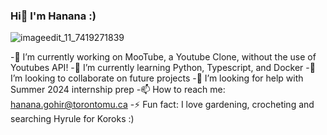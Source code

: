 ### Hi👋 I'm Hanana :)


![imageedit_11_7419271839](https://github.com/hananagohir/hananagohir/assets/73364515/7c3d3686-a49f-4393-a111-0400415561de)





-🔭 I’m currently working on MooTube, a Youtube Clone, without the use of Youtubes API!
-🌱 I’m currently learning Python, Typescript, and Docker
-👯 I’m looking to collaborate on future projects
-🤔 I’m looking for help with Summer 2024 internship prep
-📫 How to reach me: hanana.gohir@torontomu.ca
-⚡ Fun fact: I love gardening, crocheting and searching Hyrule for Koroks :) 

